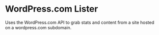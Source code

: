 # WordPress.com Lister

Uses the WordPress.com API to grab stats and content from a site hosted on a wordpress.com subdomain.